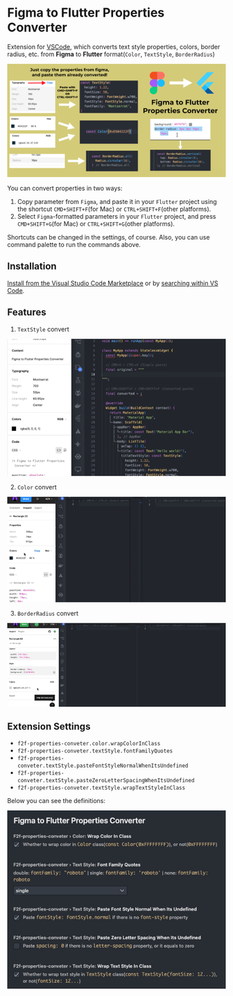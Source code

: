 # Figma to Flutter Properties Converter

Extension for [VSCode](https://code.visualstudio.com/), which converts text style properties, colors, border radius, etc. from **Figma** to **Flutter** format(`Color`, `TextStyle`, `BorderRadius`)

<img src="https://raw.githubusercontent.com/radomir9720/f2f-properties-converter/main/doc/images/f2f_header_demo.png"/>

You can convert properties in two ways:
1. Copy parameter from `Figma`, and paste it in your `Flutter` project using the shortcut `CMD+SHIFT+F`(for Mac) or `CTRL+SHIFT+F`(other platforms).
2. Select `Figma`-formatted parameters in your `Flutter` project, and press `CMD+SHIFT+G`(for Mac) or `CTRL+SHIFT+G`(other platforms).

Shortcuts can be changed in the settings, of course. Also, you can use command palette to run the commands above.

## Installation
[Install from the Visual Studio Code Marketplace](https://marketplace.visualstudio.com/items?itemName=radomir9720.f2f-properties-converter) or by [searching within VS Code](https://code.visualstudio.com/docs/editor/extension-marketplace#_search-for-an-extension).

## Features

1. `TextStyle` convert
<img src="https://raw.githubusercontent.com/radomir9720/f2f-properties-converter/main/doc/images/text_style_convert_demo.gif"/>

2. `Color` convert
<img src="https://raw.githubusercontent.com/radomir9720/f2f-properties-converter/main/doc/images/color_convert_demo.gif"/>

3. `BorderRadius` convert 
<img src="https://raw.githubusercontent.com/radomir9720/f2f-properties-converter/main/doc/images/border_radius_convert_demo.gif"/>

## Extension Settings

* `f2f-properties-conveter.color.wrapColorInClass`
* `f2f-properties-conveter.textStyle.fontFamilyQuotes`
* `f2f-properties-conveter.textStyle.pasteFontStyleNormalWhenItsUndefined`
* `f2f-properties-conveter.textStyle.pasteZeroLetterSpacingWhenItsUndefined`
* `f2f-properties-conveter.textStyle.wrapTextStyleInClass`

Below you can see the definitions:

<img src="https://raw.githubusercontent.com/radomir9720/f2f-properties-converter/main/doc/images/f2f_settings.png"/>

